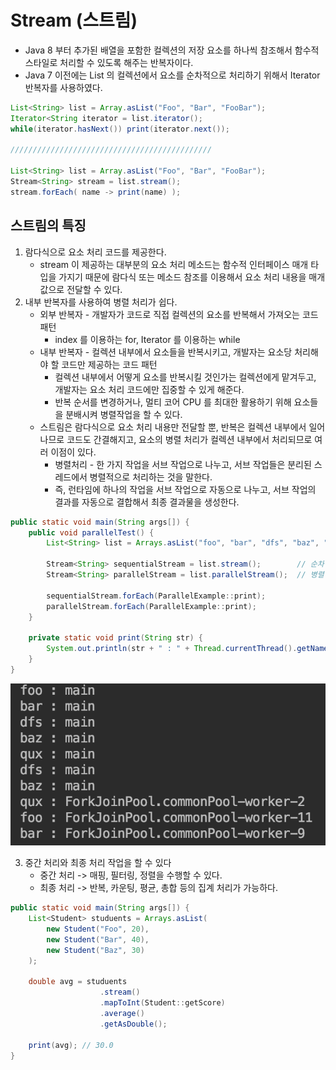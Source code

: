 # Stream (스트림)

* Java 8 부터 추가된 배열을 포함한 컬렉션의 저장 요소를 하나씩 참조해서 함수적 스타일로 처리할 수 있도록 해주는 반복자이다.
* Java 7 이전에는 List 의 컬렉션에서 요소를 순차적으로 처리하기 위해서 Iterator 반복자를 사용하였다.

```JAVA
List<String> list = Array.asList("Foo", "Bar", "FooBar");
Iterator<String iterator = list.iterator();
while(iterator.hasNext()) print(iterator.next());

/////////////////////////////////////////////

List<String> list = Array.asList("Foo", "Bar", "FooBar");
Stream<String> stream = list.stream();
stream.forEach( name -> print(name) );
```

## 스트림의 특징

1. 람다식으로 요소 처리 코드를 제공한다.
   * stream 이 제공하는 대부분의 요소 처리 메소드는 함수적 인터페이스 매개 타입을 가지기 때문에 람다식 또는 메소드 참조를 이용해서 요소 처리 내용을 매개값으로 전달할 수 있다.
2. 내부 반복자를 사용하여 병렬 처리가 쉽다.
   * 외부 반복자 - 개발자가 코드로 직접 컬렉션의 요소를 반복해서 가져오는 코드 패턴
     * index 를 이용하는 for, Iterator 를 이용하는 while
   * 내부 반복자 - 컬렉션 내부에서 요소들을 반복시키고, 개발자는 요소당 처리해야 할 코드만 제공하는 코드 패턴
     * 컬렉션 내부에서 어떻게 요소를 반복시킬 것인가는 컬렉션에게 맡겨두고, 개발자는 요소 처리 코드에만 집중할 수 있게 해준다.
     * 반복 순서를 변경하거나, 멀티 코어 CPU 를 최대한 활용하기 위해 요소들을 분배시켜 병렬작업을 할 수 있다.
   * 스트림은 람다식으로 요소 처리 내용만 전달할 뿐, 반복은 컬렉션 내부에서 일어나므로 코드도 간결해지고, 요소의 병렬 처리가 컬렉션 내부에서 처리되므로 여러 이점이 있다.
     * 병렬처리 - 한 가지 작업을 서브 작업으로 나누고, 서브 작업들은 분리된 스레드에서 병렬적으로 처리하는 것을 말한다.
     * 즉, 런타임에 하나의 작업을 서브 작업으로 자동으로 나누고, 서브 작업의 결과를 자동으로 결합해서 최종 결과물을 생성한다.

```JAVA
public static void main(String args[]) {
    public void parallelTest() {
        List<String> list = Arrays.asList("foo", "bar", "dfs", "baz", "qux");

        Stream<String> sequentialStream = list.stream();        // 순차 처리 스트림
        Stream<String> parallelStream = list.parallelStream();  // 병렬 처리 스트림

        sequentialStream.forEach(ParallelExample::print);
        parallelStream.forEach(ParallelExample::print);
    }

    private static void print(String str) {
        System.out.println(str + " : " + Thread.currentThread().getName());
    }
}
```

![lsit_compare](./images/stream_parallel.png)

3. 중간 처리와 최종 처리 작업을 할 수 있다
    * 중간 처리 -> 매핑, 필터링, 정렬을 수행할 수 있다.
    * 최종 처리 -> 반복, 카운팅, 평균, 총합 등의 집계 처리가 가능하다.

```JAVA
public static void main(String args[]) {
    List<Student> studuents = Arrays.asList(
        new Student("Foo", 20),
        new Student("Bar", 40),
        new Student("Baz", 30)
    );

    double avg = studuents
                    .stream()
                    .mapToInt(Student::getScore)
                    .average()
                    .getAsDouble();

    print(avg); // 30.0
}
```

